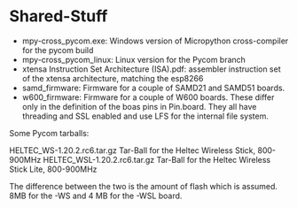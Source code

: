# Shared-Stuff
- mpy-cross_pycom.exe: Windows version of Micropython cross-compiler for the pycom build
- mpy-cross_pycom_linux: Linux version for the Pycom branch
- xtensa Instruction Set Architecture (ISA).pdf: assembler instruction set of the xtensa architecture, matching the esp8266
- samd_firmware: Firmware for a couple of SAMD21 and SAMD51 boards.
- w600_firmware: Firmware for a couple of W600 boards. These differ only in the definition of the boas pins in Pin.board. They all have threading and SSL enabled and use LFS for the internal file system.

Some Pycom tarballs:

HELTEC_WS-1.20.2.rc6.tar.gz   Tar-Ball for the Heltec Wireless Stick, 800-900MHz
HELTEC_WSL-1.20.2.rc6.tar.gz  Tar-Ball for the Heltec Wireless Stick Lite, 800-900MHz

The difference between the two is the amount of flash which is assumed. 
8MB for the -WS and 4 MB for the -WSL board. 
